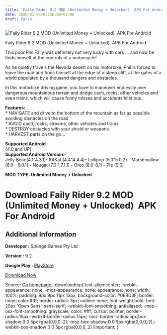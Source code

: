 ```yaml
---
title: 'Faily Rider 9.2 MOD (Unlimited Money + Unlocked)  APK For Android'
date: 2020-01-04T05:56:00+01:00
draft: false
---
```


![Faily Rider 9.2 MOD (Unlimited Money + Unlocked)  APK For Android](https://i0.wp.com/apkhome.net/wp-content/uploads/2020/01/Faily-Rider-9.2-MOD-Unlimited-Money-Unlocked.png "Faily Rider 9.2 MOD (Unlimited Money + Unlocked)  APK For Android")

  

Faily Rider 9.2 MOD (Unlimited Money + Unlocked)  APK For Android

This poor Phil Faily was definitely not very lucky with cars ... and now he finds himself at the controls of a motorcycle!

As he quietly travels the Nevada desert on his motorbike, Phil is forced to leave the road and finds himself at the edge of a steep cliff, at the gates of a world populated by a thousand dangers and obstacles.

In this motorbike driving game, you have to maneuver endlessly over dangerous mountainous terrain and dodge cacti, rocks, other vehicles and even trains, which will cause funny misses and accidents hilarious.

**Features:**  
\* NAVIGATE and drive to the bottom of the mountain as far as possible avoiding obstacles on the road  
\* AVOID cacti, rocks, streams, other vehicles and trains  
\* DESTROY obstacles with your shield or weapons  
\* HARVEST parts on the go...

**Supported Android**  
{4.0 and UP}  
**Supported Android Version**:-  
Jelly Bean(4.1"4.3.1)- KitKat (4.4"4.4.4)- Lollipop (5.0"5.0.2) - Marshmallow (6.0 - 6.0.1) - Nougat (7.0 " 7.1.1) - Oreo (8.0-8.1) - Pie (9.0)

**MOD TYPE: Unlimited Money + Unlocked**

Download Faily Rider 9.2 MOD (Unlimited Money + Unlocked)  APK For Android
===========================================================================

Additional Information
----------------------

**Developer :** Spunge Games Pty Ltd

**Version :** 9.2

**Google Play :** [PlayStore](https://play.google.com/store/apps/details?id=com.spungegames.failybikes)

  

[Download Now](https://store4app.co/post/faily-rider-9-2-mod-unlimited-money-unlocked-apk-for-android_1578067729)

  
Source: [Go homepage.](https://store4app.co/post/faily-rider-9-2-mod-unlimited-money-unlocked-apk-for-android_1578067729) .downloadtop{ text-align:center; -webkit-appearance: none; -moz-appearance: none; appearance: none; width: 100%; padding: 9px 9px 11px 13px; background-color: #0EBD3F; border: none; color:#fff; border-radius: 3px; outline: none; font-weight;bold; font: 20px 'Open Sans', sans-serif; -webkit-font-smoothing: antialiased; -moz-osx-font-smoothing: grayscale; color: #fff; cursor: pointer; border-radius:15px;-webkit-border-radius:15px;-moz-border-radius:5px;box-shadow:0 0 5px rgba(0,0,0,.2);-moz-box-shadow:0 0 5px rgba(0,0,0,.2);-webkit-box-shadow:0 0 5px rgba(0,0,0,.2) !important; }